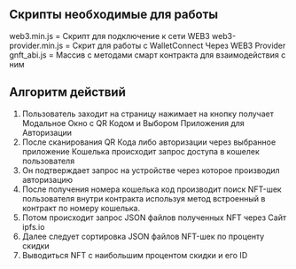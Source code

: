 ## Скрипты необходимые для работы
web3.min.js = Скрипт для подключение к сети WEB3
web3-provider.min.js = Скрит для работы с WalletConnect Через WEB3 Provider
gnft_abi.js = Массив с методами смарт контракта для взаимодействия с ним


## Алгоритм действий

1. Пользователь заходит на страницу нажимает на кнопку получает Модальное Окно с QR Кодом и Выбором Приложения для Авторизации
2. После сканирования QR Кода либо авторизации через выбранное приложение Кошелька происходит запрос доступа в кошелек пользователя
3. Он подтверждает запрос на устройстве через которое производил авторизацию
4. После получения номера кошелька код производит поиск NFT-шек пользователя внутри контракта используя метод встроенный в контракт по номеру кошелька.
5. Потом происходит запрос JSON файлов полученных NFT через Сайт ipfs.io
6. Далее следует сортировка JSON файлов NFT-шек по проценту скидки
7. Выводиться NFT с наибольшим процентом скидки и его ID